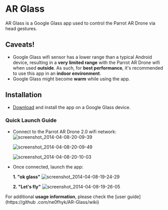 # AR Glass
AR Glass is a Google Glass app used to control the Parrot AR Drone via head gestures.

## Caveats!
- Google Glass wifi sensor has a lower range than a typical Android device,
resulting in a **very limited range** with the Parrot AR Drone wifi when used **outside**. As such,
for **best performance**, it's recommended to use this app in an **indoor environment**.
- Google Glass might become **warm** while using the app.

## Installation
* [Download](https://github.com/ne0fhyk/AR-Glass/releases/tag/v1.0) and install the app on a
Google Glass device.

### Quick Launch Guide
* Connect to the Parrot AR Drone 2.0 wifi network:
  ![screenshot_2014-04-08-20-09-39](https://cloud.githubusercontent.com/assets/914968/2650880/c2bee528-bf7b-11e3-94d7-370e39dff865.png)

  ![screenshot_2014-04-08-20-09-49](https://cloud.githubusercontent.com/assets/914968/2650881/c6b88ecc-bf7b-11e3-82a9-88d7f62dddf7.png)

  ![screenshot_2014-04-08-20-10-03](https://cloud.githubusercontent.com/assets/914968/2650877/ad349b08-bf7b-11e3-9444-966c3c953b9b.png)



* Once connected, launch the app:

  **1. "ok glass"**
![screenshot_2014-04-08-19-24-29](https://cloud.githubusercontent.com/assets/914968/2650613/e6672dc4-bf75-11e3-9d69-a4c3f0e60e42.png)

  **2. "Let's fly"**
![screenshot_2014-04-08-19-26-05](https://cloud.githubusercontent.com/assets/914968/2650629/0f88769a-bf76-11e3-9a90-6403293c90cb.png)


 For additional **usage information**, please check the [user guide](https://github
.com/ne0fhyk/AR-Glass/wiki)